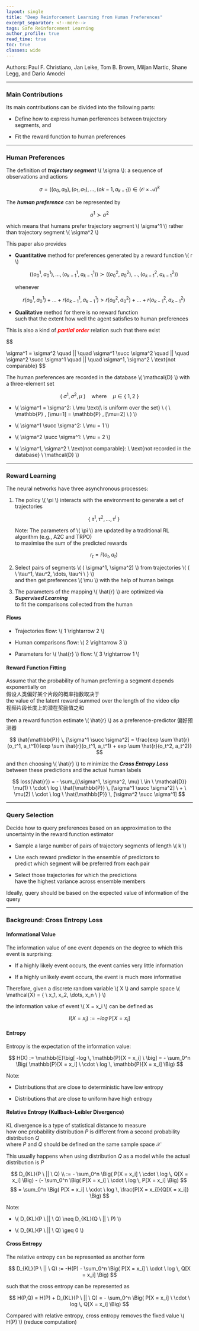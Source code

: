 ```yaml
---
layout: single
title: "Deep Reinforcement Learning from Human Preferences"
excerpt_separator: <!--more-->
tags: Safe Reinforcement Learning
author_profile: true
read_time: true
toc: true
classes: wide
---
```


Authors: Paul F. Christiano, Jan Leike, Tom B. Brown, Miljan Martic, Shane Legg, and Dario Amodei

<!--more-->

---
### Main Contributions

Its main contributions can be divided into the following parts:

- Define how to express human perferences between trajectory segments, and 

- Fit the reward function to human preferences

---
### Human Preferences

The definition of ***trajectory segment*** \\( \sigma \\): a sequence of observations and
actions

$$
\sigma = \big((o_0, a_0), (o_1, a_1), \dots, (o{k-1}, a_{k-1})\big) \in \big(\mathcal{O} \ \times \ \mathcal{A} \big)^k
$$

The ***human preference*** can be represented by

$$
\sigma^1 \succ \sigma^2
$$

which means that humans prefer trajectory segment \\( \sigma^1 \\) rather than trajectory segment \\( \sigma^2 \\)

This paper also provides 

- **Quantitative** method for preferences generated by a reward function \\( r \\)

    $$
    \big((o_0^1, a_0^1), \dots, (o_{k-1}^1, a_{k-1}^1)\big) \succ \big((o_0^2, a_0^2), \dots, (o_{k-1}^2, a_{k-1}^2)\big) 
    $$

    whenever

    $$
    r(o_0^1, a_0^1) + \dots + r(o_{k-1}^1, a_{k-1}^1) > r(o_0^2, a_0^2) + \dots + r(o_{k-1}^2, a_{k-1}^2)
    $$

- **Qualitative** method for there is no reward function  
    such that the extent how well the agent satisfies to human preferences

This is also a kind of ***<span style="color:Red">partial order</span>*** relation such that there exist

$$

\sigma^1 = \sigma^2 \quad || \quad \sigma^1 \succ \sigma^2 \quad || \quad \sigma^2 \succ \sigma^1 \quad || \quad \sigma^1, \sigma^2 \ \text{not comparable}
$$

The human preferences are recorded in the database \\( \mathcal{D} \\) with a three-element set 

$$
\big( \ \sigma^1, \sigma^2, \mu \ \big) \quad \text{where} \quad \mu \in \{\ 1, 2 \ \}
$$

- \\( \sigma^1 = \sigma^2: \ \mu \text{\ is uniform over the set} \ ( \ \mathbb{P} \, [\mu=1] = \mathbb{P} \, [\mu=2] \ ) \\)

- \\( \sigma^1 \succ \sigma^2: \ \mu = 1 \\)

- \\( \sigma^2 \succ \sigma^1: \ \mu = 2 \\)

- \\( \sigma^1, \sigma^2 \ \text{not comparable}: \ \text{not recorded in the database} \ \mathcal{D} \\)

---
### Reward Learning

The neural networks have three asynchronous processes:

1. The policy \\( \pi \\) interacts with the environment to generate a set of trajectories

    $$
    \{ \ \tau^1, \tau^2, \dots, \tau^i \ \}
    $$

    Note: The parameters of \\( \pi \\) are updated by a traditional RL algorithm (e.g., A2C and TRPO)  
    to maximise the sum of the predicted rewards

    $$
    r_t = \hat{r}(o_t, a_t)
    $$

2. Select pairs of segments \\( ( \sigma^1, \sigma^2) \\) from trajectories \\( \{ \ \tau^1, \tau^2, \dots, \tau^i \ \} \\)  
and then get preferences \\( \mu \\) with the help of human beings

3. The parameters of the mapping \\( \hat{r} \\) are optimized via ***Supervised Learning***  
to fit the comparisons collected from the human

#### Flows

- Trajectories flow: \\( 1 \rightarrow 2 \\)

- Human comparisons flow: \\( 2 \rightarrow 3 \\)

- Parameters for \\( \hat{r} \\) flow: \\( 3 \rightarrow 1 \\)

#### Reward Function Fitting

Assume that the probability of human preferring a segment depends exponentially on  
假设人类偏好某个片段的概率指数取决于  
the value of the latent reward summed over the length of the video clip  
视频片段长度上的潜在奖励值之和

then a reward function estimate \\( \hat{r} \\) as a preference-predictor 偏好预测器

$$
\hat{\mathbb{P}} \, [\sigma^1 \succ \sigma^2] = \frac{exp \sum \hat{r}(o_t^1, a_t^1)}{exp \sum \hat{r}(o_t^1, a_t^1) + exp \sum \hat{r}(o_t^2, a_t^2)}
$$

and then choosing \\( \hat{r} \\) to minimize the ***Cross Entropy Loss***  
between these predictions and the actual human
labels

$$
loss(\hat{r}) = - \sum_{(\sigma^1, \sigma^2, \mu) \ \in \ \mathcal{D}} \mu(1) \ \cdot \ log \ \hat{\mathbb{P}} \, [\sigma^1 \succ \sigma^2] \ + \ \mu(2) \ \cdot \ log \ \hat{\mathbb{P}} \, [\sigma^2 \succ \sigma^1]
$$

---
### Query Selection

Decide how to query preferences based on an approximation to the uncertainty in the reward
function estimator

- Sample a large number of pairs of trajectory
segments of length \\( k \\)

- Use each reward predictor in the ensemble of predictors to  
predict which segment will be preferred from each pair

- Select those trajectories for which the predictions  
have the highest variance across ensemble members

Ideally, query should be based on the expected value of information of the query

---
### Background: Cross Entropy Loss

#### Informational Value

The information value of one event depends on the degree to which this event is surprising:

- If a highly likely event occurs, the event carries very little information

- If a highly unlikely event occurs, the event is much more informative

Therefore, given a discrete random variable \\( X \\) and sample space \\( \mathcal{X} = \{ \ x_1, x_2, \dots, x_n \ \} \\)

the information value of event \\( X = x_i \\) can be defined as

$$
I(X = x_i) := -log \, \mathbb{P}[X = x_i]
$$

#### Entropy

Entropy is the expectation of the information value:

$$
H(X) := \mathbb{E}\big[ -log \, \mathbb{P}[X = x_i] \ \big] = - \sum_0^n \Big( \mathbb{P}[X = x_i] \ \cdot \ log \, \mathbb{P}[X = x_i] \Big)
$$

Note:

- Distributions that are close to deterministic have low entropy

- Distributions that are close to uniform have high entropy

#### Relative Entropy (Kullback-Leibler Divergence)

KL divergence is a type of statistical distance to measure  
how one probability distribution $P$ is different from a second probability distribution $Q$  
where $P$ and $Q$ should be defined on the same sample space $\mathcal{X}$

This usually happens when using distribution $Q$ as a model while the actual distribution is $P$ 

$$
D_{KL}(P \ || \ Q) \\ := - \sum_0^n \Big( P[X = x_i] \ \cdot \ log \, Q[X = x_i] \Big) - (- \sum_0^n \Big( P[X = x_i] \ \cdot \ log \, P[X = x_i] \Big)
$$
$$
= \sum_0^n \Big( P[X = x_i] \ \cdot \ log \, \frac{P[X = x_i]}{Q[X = x_i]} \Big)
$$

Note:

- \\( D_{KL}(P \ || \ Q) \neq D_{KL}(Q \ || \ P) \\)

- \\( D_{KL}(P \ || \ Q) \geq 0 \\)

#### Cross Entropy

The relative entropy can be represented as another form

$$
D_{KL}(P \ || \ Q) := -H(P) - \sum_0^n \Big( P[X = x_i] \ \cdot \ log \, Q[X = x_i] \Big)
$$

such that the cross entropy can be represented as 

$$
H(P,Q) = H(P) + D_{KL}(P \ || \ Q) = - \sum_0^n \Big( P[X = x_i] \ \cdot \ log \, Q[X = x_i] \Big)
$$

Compared with relative entropy, cross entropy removes the fixed value \\( H(P) \\) (reduce computation)
